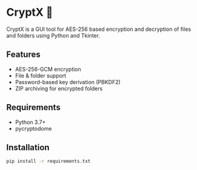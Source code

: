 # CryptX 🔐

CryptX is a GUI tool for AES-256 based encryption and decryption of files and folders using Python and Tkinter.

## Features
- AES-256-GCM encryption
- File & folder support
- Password-based key derivation (PBKDF2)
- ZIP archiving for encrypted folders

## Requirements
- Python 3.7+
- pycryptodome

## Installation
```bash
pip install -r requirements.txt
